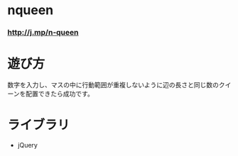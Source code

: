 # nqueen
### http://j.mp/n-queen
# 遊び方
数字を入力し、マスの中に行動範囲が重複しないように辺の長さと同じ数のクイーンを配置できたら成功です。
# ライブラリ
* jQuery
